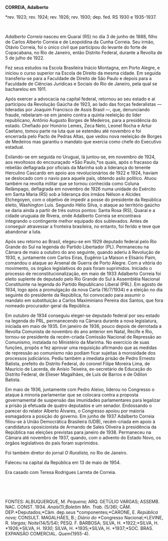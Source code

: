 **CORREIA, Adalberto**

\*rev. 1923; rev. 1924; rev. 1926; rev. 1930; dep. fed. RS 1930 e
1935-1937.

 

*Adalberto Correia* nasceu em Quaraí (RS) no dia 3 de junho de 1888,
filho de Carlos Alberto Correia e de Leopoldina da Cunha Correia. Seu
irmão, Otávio Correia, foi o único civil que participou do levante do
forte de Copacabana, no Rio de Janeiro, então Distrito Federal, durante
a Revolta de 5 de julho de 1922.

Fez seus estudos na Escola Brasileira Inácio Montagna, em Porto Alegre,
e iniciou o curso superior na Escola de Direito da mesma cidade. Em
seguida transferiu-se para a Faculdade de Direito de São Paulo e depois
para a Faculdade de Ciências Jurídicas e Sociais do Rio de Janeiro, pela
qual se bacharelou em 1911.

Após exercer a advocacia na capital federal, retornou ao seu estado e aí
participou da Revolução Gaúcha de 1923, ao lado das forças federalistas
— lideradas por Joaquim Francisco de Assis Brasil —, que, denunciando
fraude, rebelaram-se em janeiro contra a quinta reeleição do líder
republicano, Antônio Augusto Borges de Medeiros, para a presidência do
estado. Chefiado por Honório Lemes, Zeca Neto, Leonel Rocha e Artur
Caetano, tomou parte na luta que se estendeu até novembro e foi
encerrada pelo Pacto de Pedras Altas, que vedou nova reeleição de Borges
de Medeiros mas garantiu o mandato que exercia como chefe do Executivo
estadual.

Exilando-se em seguida no Uruguai, lá juntou-se, em novembro de 1924,
aos revoltosos do encouraçado *São Paulo,*os quais, após o fracasso da
rebelião deflagrada por oficiais da Marinha sob a liderança do tenente
Herculino Cascardo em apoio aos revolucionários de 1922 e 1924, haviam
se deslocado com o navio para aquele país, obtendo asilo político. Atuou
também na revolta militar que se tornou conhecida como Coluna Relâmpago,
deflagrada em novembro de 1926 numa unidade do Exército em Santa Maria
(RS) sob a liderança dos irmãos Nélson e Alcides Etchegoyen, com o
objetivo de impedir a posse do presidente da República eleito,
Washington Luís. Segundo Hélio Silva, o ataque ao território gaúcho se
daria ainda a partir de três outros pontos: Santa Rosa (RS), Quaraí e a
cidade uruguaia de Rivera, onde Adalberto Correia se encontrava
integrando o contingente melhor equipado dos sublevados. Antes de
conseguir atravessar a fronteira brasileira, no entanto, foi ferido e
teve que abandonar a luta.

Após seu retorno ao Brasil, elegeu-se em 1929 deputado federal pelo Rio
Grande do Sul na legenda do Partido Libertador (PL). Permaneceu na
Câmara de maio a outubro do ano seguinte, quando aderiu à Revolução de
1930, e, juntamente com Carlos Eiras, Eugênio La Maison e Elisário Paim,
comandou o ataque ao Arsenal de Guerra de Porto Alegre. Com a vitória do
movimento, os órgãos legislativos do país foram suprimidos. Iniciado o
processo de reconstitucionalização, em maio de 1933 Adalberto Correia
foi eleito suplente de deputado pelo Rio Grande do Sul à Assembléia
Nacional Constituinte na legenda do Partido Republicano Liberal (PRL).
Em agosto de 1934, logo após a promulgação da nova Carta (16/7/1934) e a
eleição no dia seguinte do presidente da República, foi convocado para
assumir o mandato em substituição a Carlos Maximiniano Pereira dos
Santos, que fora nomeado procurador-geral da República.

Em outubro de 1934 conseguiu eleger-se deputado federal por seu estado
na legenda do PRL, permanecendo na Câmara durante a nova legislatura,
iniciada em maio de 1935. Em janeiro de 1936, pouco depois de derrotada
a Revolta Comunista de novembro do ano anterior em Natal, Recife e Rio,
tornou-se presidente da recém-criada Comissão Nacional de Repressão ao
Comunismo, instalada no Ministério da Marinha. No exercício de suas
funções, propôs e fez aprovar uma requisição afirmando que as medidas de
repressão ao comunismo não podiam ficar sujeitas à morosidade dos
processos judiciários. Pediu também a imediata prisão de Pedro Ernesto
Batista, prefeito do Distrito Federal, do coronel Filipe Moreira Lima,
de Maurício de Lacerda, de Anísio Teixeira, ex-secretário de Educação do
Distrito Federal, de Elieser Magalhães, de Luís de Barros e de Odilon
Batista.

Em maio de 1936, juntamente com Pedro Aleixo, liderou no Congresso o
ataque à minoria parlamentar que se colocara contra a proposta
governamental de suspensão das imunidades parlamentares para legalizar a
prisão já efetuada de quatro deputados e um senador. Endossando o
parecer do relator Alberto Álvares, o Congresso apoiou por maioria
esmagadora a posição do governo. Em junho de 1937 Adalberto Correia
filiou-se à União Democrática Brasileira (UDB), recém-criada em apoio à
candidatura oposicionista de Armando de Sales Oliveira à presidência da
República nas eleições previstas para janeiro de 1938. Permaneceu na
Câmara até novembro de 1937, quando, com o advento do Estado Novo, os
órgãos legislativos do país foram suprimidos.

Foi também diretor do jornal *O Ruralista,* no Rio de Janeiro.

Faleceu na capital da República em 13 de maio de 1954.

Era casado com Teresa Rodrigues Larreta de Correia.

 

 

FONTES: ALBUQUERQUE, M. *Pequena;* ARQ. GETÚLIO VARGAS; ASSEMB. NAC.
CONST. 1934. *Anais*(1);*Boletim Min. Trab.* (5/36); CÂM.
DEP.*Deputados;*Câm. dep.*seus* *componentes;*CARONE, E. *República
nova;* CONSULT. MAGALHÃES, B.; *Diário do* *Congresso Nacional;*LEVINE,
R. *Vargas;* *Noite*(14/5/54); PESQ. F. BARBOSA; SILVA, H. *1922;*SILVA,
H. *1926;*SILVA, H. *1930;* SILVA, H. *1935;*SILVA, H. *1937;*SOC. BRAS.
EXPANSÃO COMERCIAL. *Quem*(1955-4).

 
